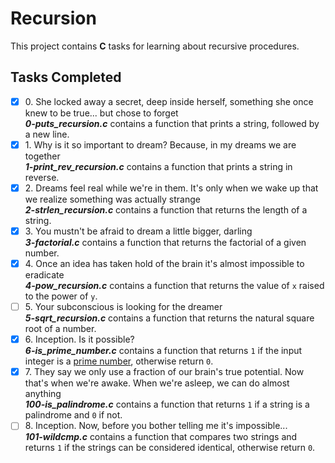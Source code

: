 # Recursion

This project contains __C__ tasks for learning about recursive procedures.

## Tasks Completed

+ [x] 0\. She locked away a secret, deep inside herself, something she once knew to be true... but chose to forget<br/>_**0-puts_recursion.c**_ contains a function that prints a string, followed by a new line.
+ [x] 1\. Why is it so important to dream? Because, in my dreams we are together<br/>_**1-print_rev_recursion.c**_ contains a function that prints a string in reverse.
+ [x] 2\. Dreams feel real while we're in them. It's only when we wake up that we realize something was actually strange<br/>_**2-strlen_recursion.c**_ contains a function that returns the length of a string.
+ [x] 3\. You mustn't be afraid to dream a little bigger, darling<br/>_**3-factorial.c**_ contains a function that returns the factorial of a given number.
+ [x] 4\. Once an idea has taken hold of the brain it's almost impossible to eradicate<br/>_**4-pow_recursion.c**_ contains a function that returns the value of `x` raised to the power of `y`.
+ [ ] 5\. Your subconscious is looking for the dreamer<br/>_**5-sqrt_recursion.c**_ contains a function that returns the natural square root of a number.
+ [x] 6\. Inception. Is it possible?<br/>_**6-is_prime_number.c**_ contains a function that returns `1` if the input integer is a [prime number](https://en.wikipedia.org/wiki/Prime_number), otherwise return `0`.
+ [x] 7\. They say we only use a fraction of our brain's true potential. Now that's when we're awake. When we're asleep, we can do almost anything<br/>_**100-is_palindrome.c**_ contains a function that returns `1` if a string is a palindrome and `0` if not.
+ [ ] 8\. Inception. Now, before you bother telling me it's impossible...<br/>_**101-wildcmp.c**_ contains a function that compares two strings and returns `1` if the strings can be considered identical, otherwise return `0`.
